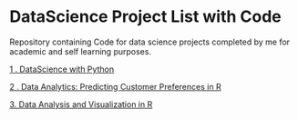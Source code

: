# DataScience Project List with Code 
Repository containing Code for data science projects completed by me for academic and self learning purposes. 

[1 . DataScience with Python](https://github.com/lavanyat15/DataScience-Code/tree/main/(C2)DataScience%20with%20Python%20)

[2 . Data Analytics: Predicting Customer Preferences in R ](https://github.com/lavanyat15/DataScience-Code/tree/main/(C3)Predicting%20customer%20Pref%20in%20R)

[3. Data Analysis and Visualization in R ](https://github.com/lavanyat15/DataScience-Code/tree/main/(C4)Data%20Visualise%20and%20Analysis)
